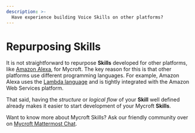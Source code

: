```yaml
---
description: >-
  Have experience building Voice Skills on other platforms?
---
```


# Repurposing Skills

It is not straightforward to repurpose **Skills** developed for other platforms, like [Amazon Alexa](https://developer.amazon.com/alexa-skills-kit/alexa-skill-quick-start-tutorial), for Mycroft. The key reason for this is that other platforms use different programming languages. For example, Amazon Alexa uses the [Lambda language](https://aws.amazon.com/lambda/) and is tightly integrated with the Amazon Web Services platform.

That said, having the _structure_ or _logical flow_ of your **Skill** well defined already makes it easier to start development of your Mycroft **Skills**.

Want to know more about Mycroft Skills? Ask our friendly community over on [Mycroft Mattermost Chat](https://chat.mycroft.ai).

